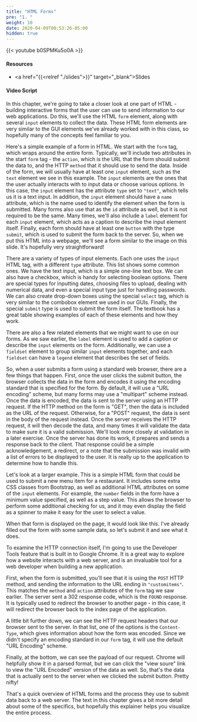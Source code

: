 ```yaml
---
title: "HTML Forms"
pre: "1. "
weight: 10
date: 2020-04-09T00:53:26-05:00
hidden: true
---
```


{{< youtube b0SPMKu5o0A >}}

#### Resources

* <a href="{{<relref "./slides">}}" target="_blank">Slides</a>

#### Video Script

In this chapter, we're going to take a closer look at one part of HTML - building interactive forms that the user can use to send information to our web applications. Do this, we'll use the HTML `form` element, along with several `input` elements to collect the data. These HTML form elements are very similar to the GUI elements we've already worked with in this class, so hopefully many of the concepts feel familiar to you.

Here's a simple example of a form in HTML. We start with the `form` tag, which wraps around the entire form. Typically, we'll include two attributes in the start `form` tag - the `action`, which is the URL that the form should submit the data to, and the HTTP `method` that it should use to send the data. Inside of the form, we will usually have at least one `input` element, such as the `text` element we see in this example. The `input` elements are the ones that the user actually interacts with to input data or choose various options. In this case, the `input` element has the attribute `type` set to `"text"`, which tells us it is a text input. In addition, the `input` element should have a `name` attribute, which is the name used to identify the element when the form is submitted. Many forms also use that as the `id` attribute as well, but it is not required to be the same. Many times, we'll also include a `label` element for each `input` element, which acts as a caption to describe the input element itself. Finally, each form should have at least one `button` with the type `submit`, which is used to submit the form back to the server. So, when we put this HTML into a webpage, we'll see a form similar to the image on this slide. It's hopefully very straightforward!

There are a variety of types of input elements. Each one uses the `input` HTML tag, with a different `type` attribute. This list shows some common ones. We have the text input, which is a simple one-line text box. We can also have a checkbox, which is handy for selecting boolean options. There are special types for inputting dates, choosing files to upload, dealing with numerical data, and even a special input type just for handling passwords. We can also create drop-down boxes using the special `select` tag, which is very similar to the combobox element we used in our GUIs. Finally, the special `submit` type is used to submit the form itself. The textbook has a great table showing examples of each of these elements and how they work.

There are also a few related elements that we might want to use on our forms. As we saw earlier, the `label` element is used to add a caption or describe the `input` elements on the form. Additionally, we can use a `fieldset` element to group similar `input` elements together, and each `fieldset` can have a `legend` element that describes the set of fields. 

So, when a user submits a form using a standard web browser, there are a few things that happen. First, once the user clicks the submit button, the browser collects the data in the form and encodes it using the encoding standard that is specified for the form. By default, it will use a "URL encoding" scheme, but many forms may use a "multipart" scheme instead. Once the data is encoded, the data is sent to the server using an HTTP request. If the HTTP method on the form is "GET", then the data is included as the URL of the request. Otherwise, for a "POST" request, the data is sent in the body of the request instead. Once the server receives the HTTP request, it will then decode the data, and many times it will validate the data to make sure it is a valid submission. We'll look more closely at validation in a later exercise. Once the server has done its work, it prepares and sends a response back to the client. That response could be a simple acknowledgement, a redirect, or a note that the submission was invalid with a list of errors to be displayed to the user. It is really up to the application to determine how to handle this.

Let's look at a larger example. This is a simple HTML form that could be used to submit a new menu item for a restaurant. It includes some extra CSS classes from Bootstrap, as well as additional HTML attributes on some of the `input` elements. For example, the `number` fields in the form have a minimum value specified, as well as a step value. This allows the browser to perform some additional checking for us, and it may even display the field as a spinner to make it easy for the user to select a value. 

When that form is displayed on the page, it would look like this. I've already filled out the form with some sample data, so let's submit it and see what it does.

To examine the HTTP connection itself, I'm going to use the Developer Tools feature that is built in to Google Chrome. It is a great way to explore how a website interacts with a web server, and is an invaluable tool for a web developer when building a new application. 

First, when the form is submitted, you'll see that it is using the `POST` HTTP method, and sending the information to the URL ending in `"customitems"`. This matches the `method` and `action` attributes of the `form` tag we saw earlier. The server sent a 302 response code, which is the `FOUND` response. It is typically used to redirect the browser to another page - in this case, it will redirect the browser back to the index page of the application.

A little bit further down, we can see the HTTP request headers that our browser sent to the server. In that list, one of the options is the `Content-Type`, which gives information about how the form was encoded. Since we didn't specify an encoding standard in our `form` tag, it will use the default "URL Encoding" scheme. 

Finally, at the bottom, we can see the payload of our request. Chrome will helpfully show it in a parsed format, but we can click the "view soure" link to view the "URL Encoded" version of the data as well. So, that's the data that is actually sent to the server when we clicked the submit button. Pretty nifty!

That's a quick overview of HTML forms and the process they use to submit data back to a web server. The text in this chapter gives a bit more detail about some of the specifics, but hopefully this explainer helps you visualize the entire process. 
